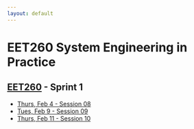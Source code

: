 ```yaml
---
layout: default
---
```


# EET260 System Engineering in Practice
## [EET260](../) - Sprint 1

- [Thurs, Feb 4 - Session 08](session08.md)
- [Tues, Feb 9 - Session 09](session09.md)
- [Thurs, Feb 11 - Session 10](session10.md)

<!--

- [Tues, Feb 16 - Session 11](session11.md)
- [Thurs, Feb 18 - Session 12](session12.md)
- [Tues, Feb 23 - Sprint 1 Review](sprint1_review.md)

-->

